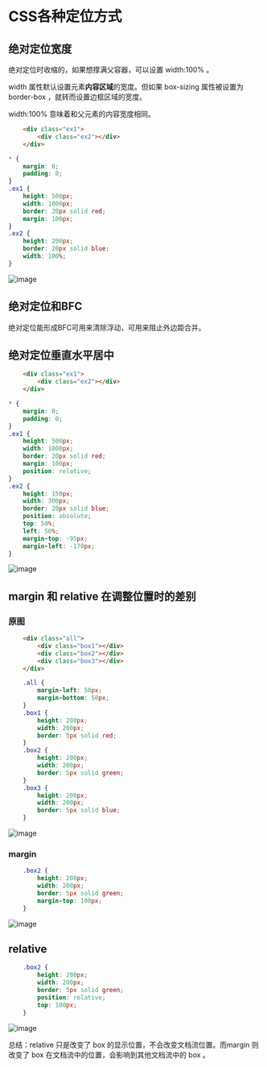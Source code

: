# CSS各种定位方式
## 绝对定位宽度
绝对定位时收缩的，如果想撑满父容器，可以设置 width:100% 。  

width 属性默认设置元素**内容区域**的宽度。但如果 box-sizing 属性被设置为 border-box ，就转而设置边框区域的宽度。

width:100% 意味着和父元素的内容宽度相同。  

```html
    <div class="ex1">
        <div class="ex2"></div>
    </div>
```
```css
* {
    margin: 0;
    padding: 0;
}
.ex1 {
    height: 500px;
    width: 1000px;
    border: 20px solid red;
    margin: 100px;
}
.ex2 {
    height: 200px;
    border: 20px solid blue;
    width: 100%;
}
```
![image](../images/10/1内容宽度.png)

## 绝对定位和BFC
绝对定位能形成BFC可用来清除浮动，可用来阻止外边距合并。

## 绝对定位垂直水平居中

```html
    <div class="ex1">
        <div class="ex2"></div>
    </div>
```
```css
* {
    margin: 0;
    padding: 0;
}
.ex1 {
    height: 500px;
    width: 1000px;
    border: 20px solid red;
    margin: 100px;
    position: relative;
}
.ex2 {
    height: 150px;
    width: 300px;
    border: 20px solid blue;
    position: absolute;
    top: 50%;
    left: 50%;
    margin-top: -95px;
    margin-left: -170px;
}
```
![image](../images/10/2居中.png)
  
## margin 和 relative 在调整位置时的差别 

### 原图

```html
    <div class="all">
        <div class="box1"></div>
        <div class="box2"></div>
        <div class="box3"></div>    
    </div> 
```
```css
    .all {
        margin-left: 50px;
        margin-bottom: 50px;
    }
    .box1 {
        height: 200px;
        width: 200px;
        border: 5px solid red;
    }
    .box2 {
        height: 200px;
        width: 200px;
        border: 5px solid green;
    }
    .box3 {
        height: 200px;
        width: 200px;
        border: 5px solid blue;
    }
```
![image](../images/10/3原图.png)

### margin

```css
    .box2 {
        height: 200px;
        width: 200px;
        border: 5px solid green;
        margin-top: 100px;
    }
```
![image](../images/10/4margin.png)

## relative
```css
    .box2 {
        height: 200px;
        width: 200px;
        border: 5px solid green;
        position: relative;
        top: 100px;
    }
```
![image](../images/10/5relative.png)

总结：relative 只是改变了 box 的显示位置，不会改变文档流位置。而margin 则改变了 box 在文档流中的位置，会影响到其他文档流中的 box 。